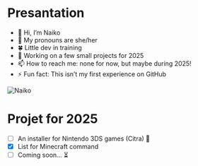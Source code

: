 # Presantation

- 👋 Hi, I’m Naiko
- 👀 My pronouns are she/her
- 🍀 Little dev in training
- 🍃 Working on a few small projects for 2025
- 📫 How to reach me: none for now, but maybe during 2025!
- ⚡ Fun fact: This isn’t my first experience on GitHub

![Naiko](https://github.com/user-attachments/assets/7654b5c0-c7bb-41a0-b68f-464b432cd8a6)

# Projet for 2025

- [ ] An installer for Nintendo 3DS games (Citra) 🍋
- [X] List for Minecraft command
- [ ] Coming soon… ⏳ 

<!---
Naiik0-0/Naiik0-0 is a ✨ special ✨ repository because its `README.md` (this file) appears on your GitHub profile.
You can click the Preview link to take a look at your changes.
--->
